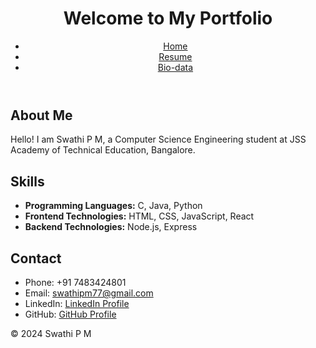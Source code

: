 <!DOCTYPE html>
<html lang="en">
<head>
<title>Home - Portfolio</title>
<link rel="stylesheet" href="style.css">
</head>
<body>
<header>
<h1>Welcome to My Portfolio</h1>
<nav>
<ul>
<li><a href="index.html">Home</a></li>
<li><a href="resume.html">Resume</a></li>
<li><a href="biodata.html">Bio-data</a></li>
</ul>
</nav>
</header>
<main>
<section id="about">
<h2>About Me</h2>
<p>
Hello! I am Swathi P M, a Computer Science Engineering student at JSS Academy of Technical Education, Bangalore.
</p>
</section>
<section id="skills">
<h2>Skills</h2>
<ul>
<li><strong>Programming Languages:</strong> C, Java, Python</li>
<li><strong>Frontend Technologies:</strong> HTML, CSS, JavaScript, React</li>
<li><strong>Backend Technologies:</strong> Node.js, Express</li>
</ul>
</section>
<section id="contact">
<h2>Contact</h2>
<ul>
<li>Phone: +91 7483424801</li>
<li>Email: <a href="mailto:swathipm77@gmail.com">swathipm77@gmail.com</a></li>
<li>LinkedIn: <a href="https://www.linkedin.com/in/swathi-pm-8837b42b2/" target="_blank">LinkedIn Profile</a></li>
<li>GitHub: <a href="https://github.com/vivek-r-hiretanad" target="_blank">GitHub Profile</a></li>
</ul>
</section>
</main>
<footer>
<p>&copy; 2024 Swathi P M</p>
</footer>
</body>
</html>
